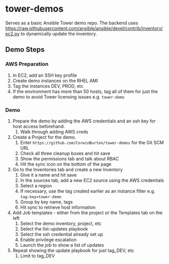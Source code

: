 # tower-demos
Serves as a basic Ansible Tower demo repo. The backend uses https://raw.githubusercontent.com/ansible/ansible/devel/contrib/inventory/ec2.py to dynamically update the inventory.

## Demo Steps

### AWS Preparation

1. In EC2, add an SSH key profile
2. Create demo instances on the RHEL AMI
3. Tag the instances DEV, PROD, etc
4. If the environment has more than 50 hosts, tag all of them for just the demo to avoid Tower licensing issues e.g. `tower-demo`


### Demo

1. Prepare the demo by adding the AWS credentials and an ssh key for host access beforehand.
    1. Walk through adding AWS creds
2. Create a Project for the demo.
    1. Enter `https://github.com/CorwinBurton/tower-demos` for the Git SCM URL
    2. Check all three cleanup boxes and hit save
    3. Show the permissions tab and talk about RBAC
    4. Hit the sync icon on the bottom of the page
3. Go to the Inventories tab and create a new Inventory
    1. Give it a name and hit save
    2. In the sources tab, add a new EC2 source using the AWS credentials
    3. Select a region
    4. If necessary, use the tag created earlier as an instance filter e.g. `tag-key=tower-demo`
    5. Group by key name, tags
    6. Hit sync to retrieve host information
4. Add Job templates - either from the project or the Templates tab on the left
    1. Select the demo inventory, project, etc
    2. Select the list-updates playbook
    3. Select the ssh credential already set up
    4. Enable privilege escalation
    5. Launch the job to show a list of updates
5. Repeat showing the update playbook for just tag_DEV, etc
    1. Limit to tag_DEV
